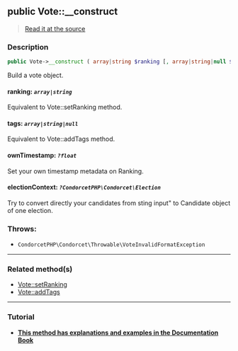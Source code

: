 ## public Vote::__construct

> [Read it at the source](https://github.com/julien-boudry/Condorcet/blob/master/src/Vote.php#L96)

### Description    

```php
public Vote->__construct ( array|string $ranking [, array|string|null $tags = null , ?float $ownTimestamp = null , ?CondorcetPHP\Condorcet\Election $electionContext = null] )
```

Build a vote object.
    

#### **ranking:** *```array|string```*   
Equivalent to Vote::setRanking method.    


#### **tags:** *```array|string|null```*   
Equivalent to Vote::addTags method.    


#### **ownTimestamp:** *```?float```*   
Set your own timestamp metadata on Ranking.    


#### **electionContext:** *```?CondorcetPHP\Condorcet\Election```*   
Try to convert directly your candidates from sting input" to Candidate object of one election.    


### Throws:   

* ```CondorcetPHP\Condorcet\Throwable\VoteInvalidFormatException```

---------------------------------------

### Related method(s)      

* [Vote::setRanking](/Docs/ApiReferences/Vote%20Class/public%20Vote--setRanking.md)    
* [Vote::addTags](/Docs/ApiReferences/Vote%20Class/public%20Vote--addTags.md)    

---------------------------------------

### Tutorial

* **[This method has explanations and examples in the Documentation Book](https://www.condorcet.io#/3.AsPhpLibrary/5.Votes/1.AddVotes)**    
